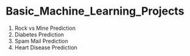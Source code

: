 # Basic_Machine_Learning_Projects
1. Rock vs Mine Prediction
2. Diabetes Prediction
3. Spam Mail Prediction
4. Heart Disease Prediction